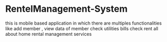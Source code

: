 # RentelManagement-System
this is mobile based application in which there are multiples functionalities like add member  , view data of member  check utilities bills check rent  all about home rental management services
